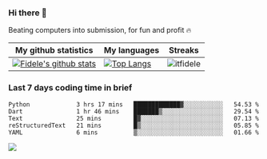 ### Hi there 👋
<p>Beating computers into submission, for fun and profit 🔥</p>

|My github statistics|My languages|Streaks|
|-|-|-|
|[![Fidele's github stats](https://github-readme-stats.vercel.app/api?username=itfidele&count_private=true&show_icons=true&theme=dark&hide_title=true)](https://github.com/itfidele)|[![Top Langs](https://github-readme-stats.vercel.app/api/top-langs/?username=itfidele&show_icons=true&langs_count=10&theme=dark&layout=compact&hide_title=true)](https://github.com/itfidele)|![itfidele](https://github-readme-streak-stats.herokuapp.com/?user=itfidele&theme=dark)

### Last 7 days coding time in brief
<!--START_SECTION:waka-->

```text
Python             3 hrs 17 mins   █████████████▓░░░░░░░░░░░   54.53 %
Dart               1 hr 46 mins    ███████▒░░░░░░░░░░░░░░░░░   29.54 %
Text               25 mins         █▓░░░░░░░░░░░░░░░░░░░░░░░   07.13 %
reStructuredText   21 mins         █▒░░░░░░░░░░░░░░░░░░░░░░░   05.85 %
YAML               6 mins          ▒░░░░░░░░░░░░░░░░░░░░░░░░   01.66 %
```

<!--END_SECTION:waka-->

![](https://komarev.com/ghpvc/?username=itfidele)
